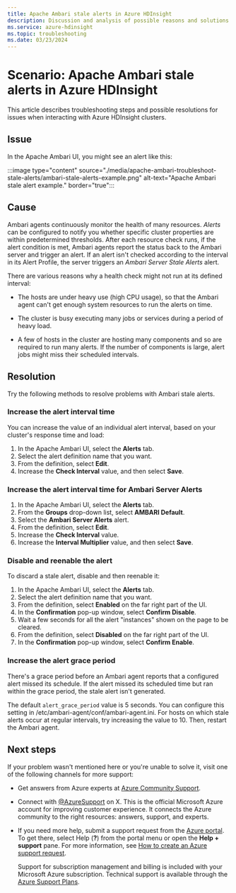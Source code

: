 ```yaml
---
title: Apache Ambari stale alerts in Azure HDInsight
description: Discussion and analysis of possible reasons and solutions for Apache Ambari stale alerts in HDInsight.
ms.service: azure-hdinsight
ms.topic: troubleshooting
ms.date: 03/23/2024
---
```


# Scenario: Apache Ambari stale alerts in Azure HDInsight

This article describes troubleshooting steps and possible resolutions for issues when interacting with Azure HDInsight clusters.

## Issue

In the Apache Ambari UI, you might see an alert like this:

:::image type="content" source="./media/apache-ambari-troubleshoot-stale-alerts/ambari-stale-alerts-example.png" alt-text="Apache Ambari stale alert example." border="true":::

## Cause

Ambari agents continuously monitor the health of many resources. *Alerts* can be configured to notify you whether specific cluster properties are within predetermined thresholds. After each resource check runs, if the alert condition is met, Ambari agents report the status back to the Ambari server and trigger an alert. If an alert isn't checked according to the interval in its Alert Profile, the server triggers an *Ambari Server Stale Alerts* alert.

There are various reasons why a health check might not run at its defined interval:

* The hosts are under heavy use (high CPU usage), so that the Ambari agent can't get enough system resources to run the alerts on time.

* The cluster is busy executing many jobs or services during a period of heavy load.

* A few of hosts in the cluster are hosting many components and so are required to run many alerts. If the number of components is large, alert jobs might miss their scheduled intervals.

## Resolution

Try the following methods to resolve problems with Ambari stale alerts.

### Increase the alert interval time

You can increase the value of an individual alert interval, based on your cluster's response time and load:

1. In the Apache Ambari UI, select the **Alerts** tab.
1. Select the alert definition name that you want.
1. From the definition, select **Edit**.
1. Increase the **Check Interval** value, and then select **Save**.

### Increase the alert interval time for Ambari Server Alerts

1. In the Apache Ambari UI, select the **Alerts** tab.
1. From the **Groups** drop-down list, select **AMBARI Default**.
1. Select the **Ambari Server Alerts** alert.
1. From the definition, select **Edit**.
1. Increase the **Check Interval** value.
1. Increase the **Interval Multiplier** value, and then select **Save**.

### Disable and reenable the alert

To discard a stale alert, disable and then reenable it:

1. In the Apache Ambari UI, select the **Alerts** tab.
1. Select the alert definition name that you want.
1. From the definition, select **Enabled** on the far right part of the UI.
1. In the **Confirmation** pop-up window, select **Confirm Disable**.
1. Wait a few seconds for all the alert "instances" shown on the page to be cleared.
1. From the definition, select **Disabled** on the far right part of the UI.
1. In the **Confirmation** pop-up window, select **Confirm Enable**.

### Increase the alert grace period

There's a grace period before an Ambari agent reports that a configured alert missed its schedule. If the alert missed its scheduled time but ran within the grace period, the stale alert isn't generated.

The default `alert_grace_period` value is 5 seconds. You can configure this setting in /etc/ambari-agent/conf/ambari-agent.ini. For hosts on which stale alerts occur at regular intervals, try increasing the value to 10. Then, restart the Ambari agent.

## Next steps

If your problem wasn't mentioned here or you're unable to solve it, visit one of the following channels for more support:

* Get answers from Azure experts at [Azure Community Support](https://azure.microsoft.com/support/community/).

* Connect with [@AzureSupport](https://x.com/azuresupport) on X. This is the official Microsoft Azure account for improving customer experience. It connects the Azure community to the right resources: answers, support, and experts.

* If you need more help, submit a support request from the [Azure portal](https://portal.azure.com/?#blade/Microsoft_Azure_Support/HelpAndSupportBlade/). To get there, select Help (**?**) from the portal menu or open the **Help + support** pane. For more information, see [How to create an Azure support request](/azure/azure-portal/supportability/how-to-create-azure-support-request). 

  Support for subscription management and billing is included with your Microsoft Azure subscription. Technical support is available through the [Azure Support Plans](https://azure.microsoft.com/support/plans/).
